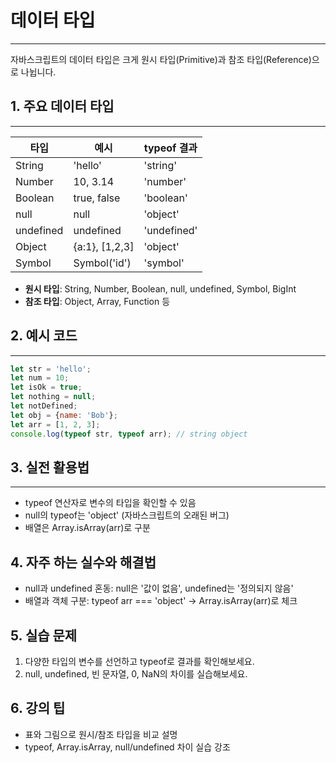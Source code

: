 # 데이터 타입
---

자바스크립트의 데이터 타입은 크게 원시 타입(Primitive)과 참조 타입(Reference)으로 나뉩니다.

## 1. 주요 데이터 타입
---

| 타입      | 예시           | typeof 결과 |
|-----------|----------------|-------------|
| String    | 'hello'        | 'string'    |
| Number    | 10, 3.14       | 'number'    |
| Boolean   | true, false    | 'boolean'   |
| null      | null           | 'object'    |
| undefined | undefined      | 'undefined' |
| Object    | {a:1}, [1,2,3] | 'object'    |
| Symbol    | Symbol('id')   | 'symbol'    |

- **원시 타입**: String, Number, Boolean, null, undefined, Symbol, BigInt
- **참조 타입**: Object, Array, Function 등

## 2. 예시 코드
---
```javascript
let str = 'hello';
let num = 10;
let isOk = true;
let nothing = null;
let notDefined;
let obj = {name: 'Bob'};
let arr = [1, 2, 3];
console.log(typeof str, typeof arr); // string object
```

## 3. 실전 활용법
---
- typeof 연산자로 변수의 타입을 확인할 수 있음
- null의 typeof는 'object' (자바스크립트의 오래된 버그)
- 배열은 Array.isArray(arr)로 구분

## 4. 자주 하는 실수와 해결법
- null과 undefined 혼동: null은 '값이 없음', undefined는 '정의되지 않음'
- 배열과 객체 구분: typeof arr === 'object' → Array.isArray(arr)로 체크

## 5. 실습 문제
1. 다양한 타입의 변수를 선언하고 typeof로 결과를 확인해보세요.
2. null, undefined, 빈 문자열, 0, NaN의 차이를 실습해보세요.

## 6. 강의 팁
- 표와 그림으로 원시/참조 타입을 비교 설명
- typeof, Array.isArray, null/undefined 차이 실습 강조
